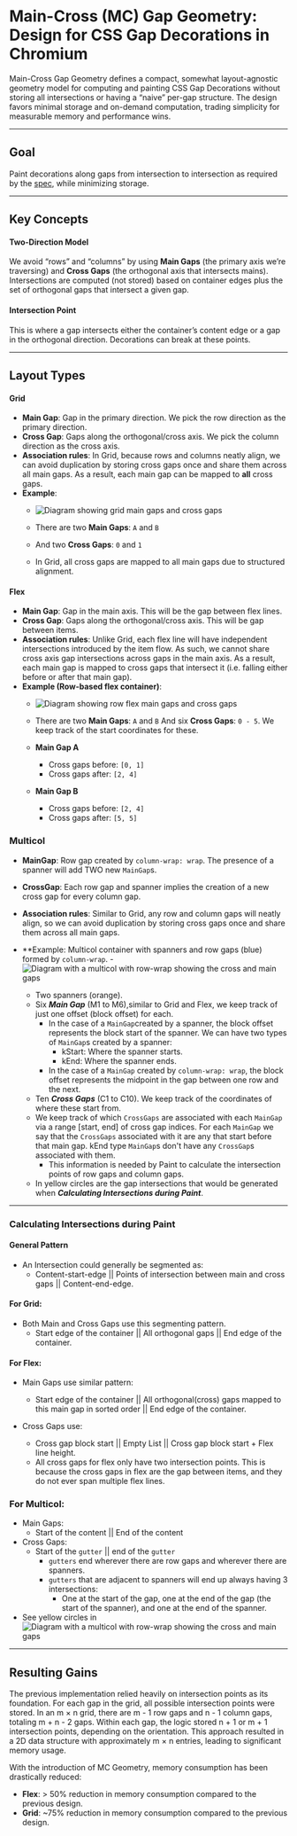 # Main-Cross (MC) Gap Geometry: Design for CSS Gap Decorations in Chromium
Main-Cross Gap Geometry defines a compact, somewhat layout-agnostic
geometry model for computing and painting CSS Gap Decorations without storing
all intersections or having a “naive” per-gap structure. The design favors
minimal storage and on-demand computation, trading simplicity for measurable
memory and performance wins.

---
## Goal
Paint decorations along gaps from intersection to intersection as required by
the [spec](https://www.w3.org/TR/css-gaps-1/#layout-painting), while minimizing
storage.

---

## Key Concepts
#### Two-Direction Model
We avoid “rows” and “columns” by using **Main Gaps** (the primary axis we’re
traversing) and **Cross Gaps** (the orthogonal axis that intersects
mains). Intersections are computed (not stored) based on container edges
plus the set of orthogonal gaps that intersect a given gap.

#### Intersection Point
This is where a gap intersects either the container’s content edge or a gap in
the orthogonal direction. Decorations can break at these points.

---

## Layout Types
#### Grid
- **Main Gap**: Gap in the primary direction. We pick the row direction as
the primary direction.
- **Cross Gap**: Gaps along the orthogonal/cross axis. We pick the column
direction as the cross axis.
- **Association rules**: In Grid, because rows and columns neatly align,
we can avoid duplication by storing cross gaps once and share them across
all main gaps. As a result, each main gap can be mapped to **all**
cross gaps.
- **Example**:
  - ![Diagram showing grid main gaps and cross gaps](
resources/grid-mc.png)

  - There are two **Main Gaps**: `A` and `B`
  - And two **Cross Gaps**: `0` and `1`
  - In Grid, all cross gaps are mapped to all main gaps due to
structured alignment.

#### Flex
- **Main Gap**:  Gap in the main axis. This will be the gap between
flex lines.
- **Cross Gap**: Gaps along the orthogonal/cross axis. This will be gap
between items.
- **Association rules**: Unlike Grid, each flex line will have independent
intersections introduced by the item flow. As such, we cannot share cross
axis gap intersections across gaps in the main axis. As a result, each
main gap is mapped to cross gaps that intersect it (i.e. falling
either before or after that main gap).
- **Example (Row-based flex container)**:
  - ![Diagram showing row flex main gaps and cross gaps](
resources/row-flex-mc.png)

  - There are two **Main Gaps**: `A` and `B`
And six **Cross Gaps**: `0 - 5`. We keep track of the start coordinates
for these.

  - **Main Gap A**
    - Cross gaps before: `[0, 1]`
    - Cross gaps after: `[2, 4]`

  - **Main Gap B**
    - Cross gaps before: `[2, 4]`
    - Cross gaps after: `[5, 5]`

### Multicol
- **MainGap**: Row gap created by `column-wrap: wrap`.
  The presence of a spanner will add TWO new `MainGap`s.
- **CrossGap**: Each row gap and spanner implies the creation of a new cross gap for every column gap.
- **Association rules**: Similar to Grid, any row and column gaps will neatly align,
so we can avoid duplication by storing cross gaps once and share them across all main gaps.
- **Example: Multicol container with spanners and row gaps (blue) formed by
`column-wrap`.
  -![Diagram with a multicol with row-wrap showing the cross and main gaps](resources/multicol-mc.png)

  - Two spanners (orange).
  - Six ***Main Gap*** (M1 to M6),similar to Grid and Flex, we keep track of just one offset
    (block offset) for each.
    - In the case of a `MainGap`created by a spanner, the block offset represents
      the block start of the spanner. We can have two types of `MainGap`s created by a spanner:
        - kStart: Where the spanner starts.
        - kEnd: Where the spanner ends.
    - In the case of a `MainGap` created by `column-wrap: wrap`, the block offset represents
      the midpoint in the gap between one row and the next.
  - Ten ***Cross Gaps*** (C1 to C10). We keep track of the coordinates of where these start from.
  - We keep track of which `CrossGaps` are associated with each `MainGap` via a range [start, end] of
    cross gap indices. For each `MainGap` we say that the `CrossGaps` associated with it are any that start
    before that main gap. kEnd type `MainGap`s don't have any `CrossGap`s associated with them.
      - This information is needed by Paint to calculate the intersection points of row gaps and column gaps.
  - In yellow circles are the gap intersections that would be generated when ***Calculating Intersections during Paint***.

<!--
TODO(samomekarajr && javiercon): Complete this for masonry.
-->
---

### Calculating Intersections during Paint
#### General Pattern
- An Intersection could generally be segmented as:
   - Content-start-edge || Points of intersection between main and cross
gaps || Content-end-edge.

#### For Grid:
- Both Main and Cross Gaps use this segmenting pattern.
  - Start edge of the container || All orthogonal gaps ||
End edge of the container.

#### For Flex:
- Main Gaps use similar pattern:
  - Start edge of the container || All orthogonal(cross) gaps mapped
to this main gap in sorted order || End edge of the container.

- Cross Gaps use:
  - Cross gap block start || Empty List || Cross gap block start +
Flex line height.
  - All cross gaps for flex only have two intersection points. This is
because the cross gaps in flex are the gap between items, and they do not
ever span multiple flex lines.

### For Multicol:
- Main Gaps:
  - Start of the content || End of the content
- Cross Gaps:
  - Start of the `gutter` || end of the `gutter`
    - `gutters` end wherever there are row gaps and wherever there are spanners.
    - `gutters` that are adjacent to spanners will end up always having 3 intersections:
      - One at the start of the gap, one at the end of the gap (the start of the spanner),
        and one at the end of the spanner.
- See yellow circles in ![Diagram with a multicol with row-wrap showing the cross and main gaps](resources/multicol-mc.png)

---
## Resulting Gains
The previous implementation relied heavily on intersection points as its
foundation. For each gap in the grid, all possible intersection points were
stored. In an m × n grid, there are m - 1 row gaps and n - 1 column gaps,
totaling m + n - 2 gaps. Within each gap, the logic stored n + 1 or m + 1
intersection points, depending on the orientation. This approach resulted in
a 2D data structure with approximately m × n entries, leading to significant
memory usage.

With the introduction of MC Geometry, memory consumption has been drastically
reduced:
- **Flex**: > 50% reduction in memory consumption compared to the previous design.
- **Grid**: ~75% reduction in memory consumption compared to the previous design.

<!--
TODO(javiercon): Complete this for multicol.
TODO(samomekarajr && javiercon): Complete this for masonry.
-->
